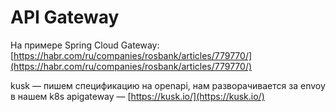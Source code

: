 # API Gateway

На примере Spring Cloud Gateway: [https://habr.com/ru/companies/rosbank/articles/779770/](https://habr.com/ru/companies/rosbank/articles/779770/)

kusk — пишем спецификацию на openapi, нам разворачивается за envoy в нашем k8s apigateway — [https://kusk.io/](https://kusk.io/)
